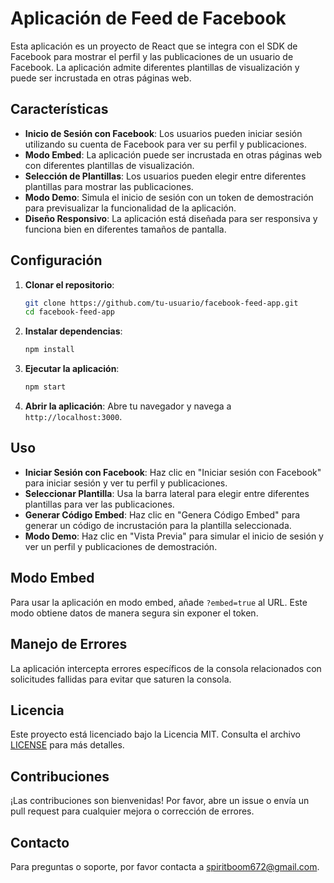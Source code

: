 # Aplicación de Feed de Facebook

Esta aplicación es un proyecto de React que se integra con el SDK de Facebook para mostrar el perfil y las publicaciones de un usuario de Facebook. La aplicación admite diferentes plantillas de visualización y puede ser incrustada en otras páginas web.

## Características

- **Inicio de Sesión con Facebook**: Los usuarios pueden iniciar sesión utilizando su cuenta de Facebook para ver su perfil y publicaciones.
- **Modo Embed**: La aplicación puede ser incrustada en otras páginas web con diferentes plantillas de visualización.
- **Selección de Plantillas**: Los usuarios pueden elegir entre diferentes plantillas para mostrar las publicaciones.
- **Modo Demo**: Simula el inicio de sesión con un token de demostración para previsualizar la funcionalidad de la aplicación.
- **Diseño Responsivo**: La aplicación está diseñada para ser responsiva y funciona bien en diferentes tamaños de pantalla.

## Configuración

1. **Clonar el repositorio**:
   ```bash
   git clone https://github.com/tu-usuario/facebook-feed-app.git
   cd facebook-feed-app
   ```

2. **Instalar dependencias**:
   ```bash
   npm install
   ```

3. **Ejecutar la aplicación**:
   ```bash
   npm start
   ```

4. **Abrir la aplicación**:
   Abre tu navegador y navega a `http://localhost:3000`.

## Uso

- **Iniciar Sesión con Facebook**: Haz clic en "Iniciar sesión con Facebook" para iniciar sesión y ver tu perfil y publicaciones.
- **Seleccionar Plantilla**: Usa la barra lateral para elegir entre diferentes plantillas para ver las publicaciones.
- **Generar Código Embed**: Haz clic en "Genera Código Embed" para generar un código de incrustación para la plantilla seleccionada.
- **Modo Demo**: Haz clic en "Vista Previa" para simular el inicio de sesión y ver un perfil y publicaciones de demostración.

## Modo Embed

Para usar la aplicación en modo embed, añade `?embed=true` al URL. Este modo obtiene datos de manera segura sin exponer el token.

## Manejo de Errores

La aplicación intercepta errores específicos de la consola relacionados con solicitudes fallidas para evitar que saturen la consola.

## Licencia

Este proyecto está licenciado bajo la Licencia MIT. Consulta el archivo [LICENSE](LICENSE) para más detalles.

## Contribuciones

¡Las contribuciones son bienvenidas! Por favor, abre un issue o envía un pull request para cualquier mejora o corrección de errores.

## Contacto

Para preguntas o soporte, por favor contacta a [spiritboom672@gmail.com](mailto:spiritboom672@gmail.com).
